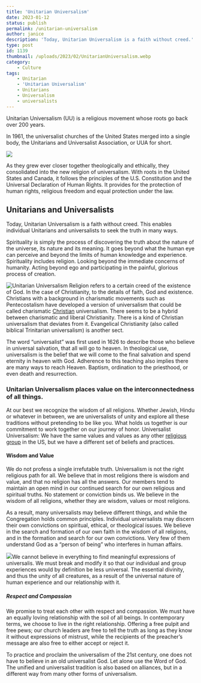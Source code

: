 ```yaml
---
title: 'Unitarian Universalism'
date: 2023-01-12
status: publish
permalink: /unitarian-universalism
author: janice
description: 'Today, Unitarian Universalism is a faith without creed.'
type: post
id: 1139
thumbnail: /uploads/2023/02/UnitarianUniversalism.webp
category:
    - Culture
tags:
    - Unitarian
    - 'Unitarian Universalism'
    - Unitarians
    - Universalism
    - universalists
---
```


Unitarian Universalism (UU) is a religious movement whose roots go back over 200 years.

In 1961, the universalist churches of the United States merged into a single body, the Unitarians and Universalist Association, or UUA for short.

![](/uploads/2023/02/UnitarianUniversalism.webp)

 As they grew ever closer together theologically and ethically, they consolidated into the new religion of universalism. With roots in the United States and Canada, it follows the principles of the U.S. Constitution and the Universal Declaration of Human Rights. It provides for the protection of human rights, religious freedom and equal protection under the law.

## Unitarians and Universalists 

Today, Unitarian Universalism is a faith without creed. This enables individual Unitarians and universalists to seek the truth in many ways.

Spirituality is simply the process of discovering the truth about the nature of the universe, its nature and its meaning. It goes beyond what the human eye can perceive and beyond the limits of human knowledge and experience. Spirituality includes religion. Looking beyond the immediate concerns of humanity. Acting beyond ego and participating in the painful, glorious process of creation.

![Unitarian Universalism](/uploads/2023/02/church.webp)
Religion refers to a certain creed of the existence of God. In the case of Christianity, to the details of faith, God and existence. Christians with a background in charismatic movements such as Pentecostalism have developed a version of universalism that could be called charismatic [Christian](https://headlin3s.com/tag/christian) universalism. There seems to be a hybrid between charismatic and liberal Christianity. There is a kind of Christian universalism that deviates from it. Evangelical Christianity (also called biblical Trinitarian universalism) is another sect.

The word “universalist” was first used in 1626 to describe those who believe in universal salvation, that all will go to heaven. In theological use, universalism is the belief that we will come to the final salvation and spend eternity in heaven with God. Adherence to this teaching also implies there are many ways to reach Heaven. Baptism, ordination to the priesthood, or even death and resurrection.

### Unitarian Universalism places value on the interconnectedness of all things.

At our best we recognize the wisdom of all religions. Whether Jewish, Hindu or whatever in between, we are universalists of unity and explore all these traditions without pretending to be like you. What holds us together is our commitment to work together on our journey of honor. Universalist Universalism: We have the same values and values as any other [religious group](https://wlog.app/posts/alternative-community.html) in the US, but we have a different set of beliefs and practices.

#### Wisdom and Value

We do not profess a single irrefutable truth. Universalism is not the right religious path for all. We believe that in most religions there is wisdom and value, and that no religion has all the answers. Our members tend to maintain an open mind in our continued search for our own religious and spiritual truths. No statement or conviction binds us. We believe in the wisdom of all religions, whether they are wisdom, values or most religions.

As a result, many universalists may believe different things, and while the Congregation holds common principles. Individual universalists may discern their own convictions on spiritual, ethical, or theological issues. We believe in the search and formation of our own faith in the wisdom of all religions, and in the formation and search for our own convictions. Very few of them understand God as a “person of being” who interferes in human affairs.

![](/uploads/2023/02/praying.webp)We cannot believe in everything to find meaningful expressions of universalis. We must break and modify it so that our individual and group experiences would by definition be less universal. The essential divinity, and thus the unity of all creatures, as a result of the universal nature of human experience and our relationship with it.

##### Respect and Compassion

We promise to treat each other with respect and compassion. We must have an equally loving relationship with the soil of all beings. In contemporary terms, we choose to live in the right relationship. Offering a free pulpit and free pews; our church leaders are free to tell the truth as long as they know it without expressions of mistrust, while the recipients of the preacher’s message are also free to either accept or reject it.

To practice and proclaim the universalism of the 21st century, one does not have to believe in an old universalist God. Let alone use the Word of God. The unified and universalist tradition is also based on alliances, but in a different way from many other forms of universalism.